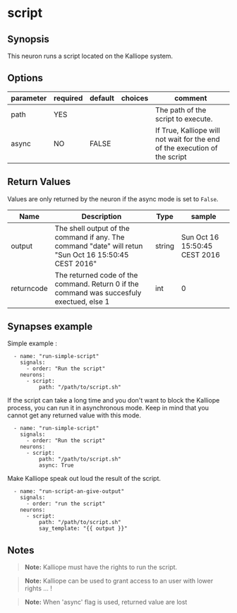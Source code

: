 # script

## Synopsis

This neuron runs a script located on the Kalliope system.

## Options

| parameter | required | default | choices | comment                                                                    |
|-----------|----------|---------|---------|----------------------------------------------------------------------------|
| path      | YES      |         |         | The path of the script to execute.                                         |
| async     | NO       | FALSE   |         | If True, Kalliope will not wait for the end of the execution of the script |

## Return Values

Values are only returned by the neuron if the async mode is set to `False`.

| Name       | Description                                                                                           | Type   | sample                        |
|------------|-------------------------------------------------------------------------------------------------------|--------|-------------------------------|
| output     | The shell output of the command if any. The command "date" will retun "Sun Oct 16 15:50:45 CEST 2016" | string | Sun Oct 16 15:50:45 CEST 2016 |
| returncode | The returned code of the command. Return 0 if the command was succesfuly exectued, else 1             | int    | 0                             |

## Synapses example

Simple example : 
```
  - name: "run-simple-script"
    signals:
      - order: "Run the script"
    neurons:
      - script:
          path: "/path/to/script.sh"    
```

If the script can take a long time and you don't want to block the Kalliope process, you can run it in asynchronous mode.
Keep in mind that you cannot get any returned value with this mode.

```
  - name: "run-simple-script"
    signals:
      - order: "Run the script"
    neurons:
      - script:
          path: "/path/to/script.sh"   
          async: True
```

Make Kalliope speak out loud the result of the script.
```
  - name: "run-script-an-give-output"
    signals:
      - order: "run the script"
    neurons:
      - script:
          path: "/path/to/script.sh"   
          say_template: "{{ output }}"
```


## Notes

> **Note:** Kalliope must have the rights to run the script.

> **Note:** Kalliope can be used to grant access to an user with lower rights ... !

> **Note:** When 'async' flag is used, returned value are lost
